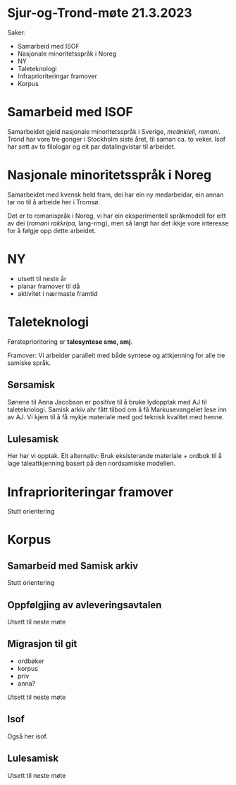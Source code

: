 # Sjur-og-Trond-møte 21.3.2023

Saker:
- Samarbeid med ISOF
- Nasjonale minoritetsspråk i Noreg
- NY
- Taleteknologi
- Infraprioriteringar framover
- Korpus

# Samarbeid med ISOF

Samarbeidet gjeld nasjonale minoritetsspråk i Sverige, *meänkieli,* *romani*. Trond har vore tre gonger i Stockholm siste året, til saman ca. to veker. Isof har sett av to filologar og eit par datalingvistar til arbeidet.

# Nasjonale minoritetsspråk i Noreg

Samarbeidet med kvensk held fram, dei har ein ny medarbeidar, ein annan tar no til å arbeide her i Tromsø.

Det er to romanispråk i Noreg, vi har ein eksperimentell språkmodell for eitt av dei (*romani rakkripa*, lang-rmg), men så langt har det ikkje vore interesse for å følgje opp dette arbeidet.

# NY

- utsett til neste år
- planar framover til då
- aktivitet i nærmaste framtid

# Taleteknologi

Førsteprioritering er **talesyntese sme, smj**.

Framover: Vi arbeider parallelt med både syntese og attkjenning for alle tre samiske språk.

## Sørsamisk

Sønene til Anna Jacobson er positive til å bruke lydopptak med AJ til taleteknologi. Samisk arkiv ahr fått tilbod om å få Markusevangeliet lese inn av AJ. Vi kjem til å få mykje materiale med god teknisk kvalitet med henne.

## Lulesamisk

Her har vi opptak. Eit alternativ: Bruk eksisterande materiale + ordbok til å lage taleattkjenning basert på den nordsamiske modellen.

# Infraprioriteringar framover

Stutt orientering

# Korpus

## Samarbeid med Samisk arkiv

Stutt orientering

## Oppfølgjing av avleveringsavtalen

Utsett til neste møte

## Migrasjon til git

- ordbøker
- korpus
- priv
- anna?

Utsett til neste møte

## Isof
Også her isof.

## Lulesamisk

Utsett til neste møte
